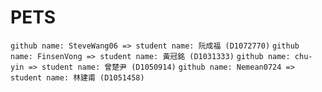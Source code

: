 # PETS
`github name: SteveWang06 => student name: 阮成福 (D1072770)`
`github name: FinsenVong => student name: 黃冠銘 (D1031333)`
`github name: chu-yin => student name: 曾楚尹 (D1050914)`
`github name: Nemean0724 => student name: 林建甫 (D1051458)`
